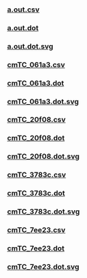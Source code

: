 ### [a.out.csv](a.out.csv)
### [a.out.dot](a.out.dot)
### [a.out.dot.svg](a.out.dot.svg)
### [cmTC_061a3.csv](cmTC_061a3.csv)
### [cmTC_061a3.dot](cmTC_061a3.dot)
### [cmTC_061a3.dot.svg](cmTC_061a3.dot.svg)
### [cmTC_20f08.csv](cmTC_20f08.csv)
### [cmTC_20f08.dot](cmTC_20f08.dot)
### [cmTC_20f08.dot.svg](cmTC_20f08.dot.svg)
### [cmTC_3783c.csv](cmTC_3783c.csv)
### [cmTC_3783c.dot](cmTC_3783c.dot)
### [cmTC_3783c.dot.svg](cmTC_3783c.dot.svg)
### [cmTC_7ee23.csv](cmTC_7ee23.csv)
### [cmTC_7ee23.dot](cmTC_7ee23.dot)
### [cmTC_7ee23.dot.svg](cmTC_7ee23.dot.svg)
